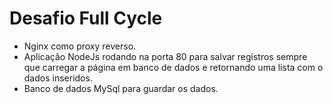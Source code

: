 # Desafio Full Cycle 

- Nginx como proxy reverso.
- Aplicação NodeJs rodando na porta 80 para salvar registros sempre que carregar a página em banco de dados e retornando uma lista com o dados inseridos.
- Banco de dados MySql para guardar os dados.
